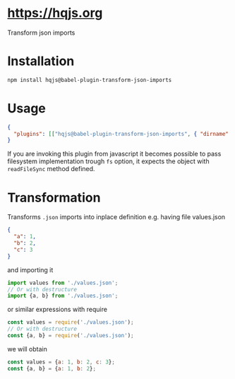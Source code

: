 # https://hqjs.org
Transform json imports

# Installation
```sh
npm install hqjs@babel-plugin-transform-json-imports
```

# Usage
```json
{
  "plugins": [["hqjs@babel-plugin-transform-json-imports", { "dirname": "/json/root/directory" }]]
}
```
If you are invoking this plugin from javascript it becomes possible to pass filesystem implementation trough `fs` option, it expects the object with `readFileSync` method defined.

# Transformation
Transforms `.json` imports into inplace definition e.g. having file values.json

```json
{
  "a": 1,
  "b": 2,
  "c": 3
}
```
and importing it

```js
import values from './values.json';
// Or with destructure
import {a, b} from './values.json';
```
or similar expressions with require
```js
const values = require('./values.json');
// Or with destructure
const {a, b} = require('./values.json');
```
we will obtain
```js
const values = {a: 1, b: 2, c: 3};
const {a, b} = {a: 1, b: 2};
```
